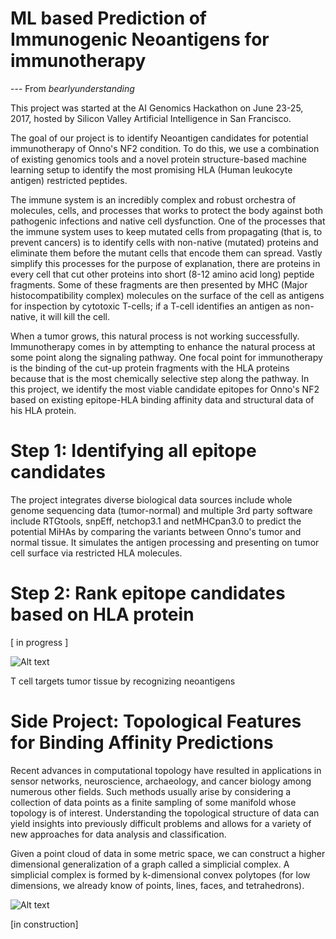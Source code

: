 # ML based Prediction of Immunogenic Neoantigens for immunotherapy
--- From *bearlyunderstanding*

This project was started at the AI Genomics Hackathon on June 23-25, 2017, hosted by Silicon Valley Artificial Intelligence in San Francisco. 

The goal of our project is to identify Neoantigen candidates for potential immunotherapy of Onno's NF2 condition. To do this, we use a combination of existing genomics tools and a novel protein structure-based machine learning setup to identify the most promising HLA (Human leukocyte antigen) restricted peptides. 

The immune system is an incredibly complex and robust orchestra of molecules, cells, and processes that works to protect the body against both pathogenic infections and native cell dysfunction. One of the processes that the immune system uses to keep mutated cells from propagating (that is, to prevent cancers) is to identify cells with non-native (mutated) proteins and eliminate them before the mutant cells that encode them can spread. Vastly simplify this processes for the purpose of explanation, there are proteins in every cell that cut other proteins into short (8-12 amino acid long) peptide fragments. Some of these fragments are then presented by MHC (Major histocompatibility complex) molecules on the surface of the cell as antigens for inspection by cytotoxic T-cells; if a T-cell identifies an antigen as non-native, it will kill the cell.

When a tumor grows, this natural process is not working successfully. Immunotherapy comes in by attempting to enhance the natural process at some point along the signaling pathway. One focal point for immunotherapy is the binding of the cut-up protein fragments with the HLA proteins because that is the most chemically selective step along the pathway. In this project, we identify the most viable candidate epitopes for Onno's NF2 based on existing epitope-HLA binding affinity data and structural data of his HLA protein.

# Step 1: Identifying all epitope candidates
The project integrates diverse biological data sources include whole genome sequencing data (tumor-normal) and multiple 3rd party software include RTGtools, snpEff, netchop3.1 and netMHCpan3.0 to predict the potential MiHAs by comparing the variants between Onno's tumor and normal tissue. It simulates the antigen processing and presenting on tumor cell surface via restricted HLA molecules.

# Step 2: Rank epitope candidates based on HLA protein
[ in progress ]

![Alt text](https://www.statnews.com/wp-content/uploads/2016/03/TumorAntigens_mcgranahan4HR-1024x576.jpg "T cell targets tumor tissue by recognizing neoantigens")

T cell targets tumor tissue by recognizing neoantigens

# Side Project: Topological Features for Binding Affinity Predictions

Recent advances in computational topology have resulted in applications in sensor networks, neuroscience, archaeology, and cancer biology among numerous other fields. Such methods usually arise by considering a collection of data points as a finite sampling of some manifold whose topology is of interest. Understanding the topological structure of data can yield insights into previously difficult problems and allows for a variety of new approaches for data analysis and classification.

Given a point cloud of data in some metric space, we can construct a higher dimensional generalization of a graph called a simplicial complex. A simplicial complex is formed by k-dimensional convex polytopes (for low dimensions, we already know of points, lines, faces, and tetrahedrons). 

![Alt text](http://www.stat.cmu.edu/topstat/images/Clu_z60.jpg "Topological data analysis for use in characterizing cosmic filaments")

[in construction]
